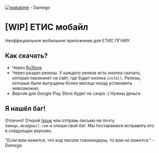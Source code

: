 [![wakatime](https://wakatime.com/badge/user/d6a559cb-3190-4b5a-9176-720d57c53941/project/4fd4884a-36b0-49e0-86e0-320c8fbedd38.svg)](https://wakatime.com/badge/user/d6a559cb-3190-4b5a-9176-720d57c53941/project/4fd4884a-36b0-49e0-86e0-320c8fbedd38) - Damego

# [WIP] ЕТИС мобайл

Неоффициальное мобильное приложение для ЕТИС ПГНИУ.

## Как скачать?

- Через [RuStore](https://apps.rustore.ru/app/com.damego.etismobile)
- Через раздел релизы. У каждого релиза есть кнопка скачать, которая перекинет на сайт, где будет кнопка `install`. Релизы, которые были выпущены более месяца назад установить невозможно.
- Версия для Google Play Store будет не скоро :( Нужны деньги

## Я нашёл баг!

Отлично! Открой [Issue](https://github.com/Damego/ETIS-mobile/issues) или отправь письмо на почту `damego.dev@gmail.com` и опиши свой баг. Мы постараемся исправить его в следующих версиях.

_"Если вам кажется, что код писали говнокодеры, то вам не кажется." - Damego_
